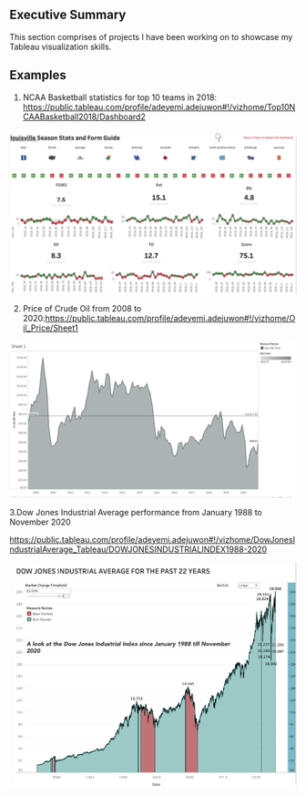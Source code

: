## Executive Summary

This section comprises of projects I have been working on to showcase my Tableau visualization skills.

## Examples

1. NCAA Basketball statistics for top 10 teams in 2018: https://public.tableau.com/profile/adeyemi.adejuwon#!/vizhome/Top10NCAABasketball2018/Dashboard2


![](https://github.com/dreamtx01/Tableau-Public-Visualizations/blob/main/Image/stats2018.png)


2. Price of Crude Oil from 2008 to 2020:https://public.tableau.com/profile/adeyemi.adejuwon#!/vizhome/Oil_Price/Sheet1

![](https://github.com/dreamtx01/Tableau-Public-Visualizations/blob/main/Image/Crudeoil.png)


3.Dow Jones Industrial Average performance from January 1988 to November 2020

https://public.tableau.com/profile/adeyemi.adejuwon#!/vizhome/DowJonesIndustrialAverage_Tableau/DOWJONESINDUSTRIALINDEX1988-2020

![](https://github.com/dreamtx01/Tableau-Public-Visualizations/blob/main/Image/dowjones.png)
